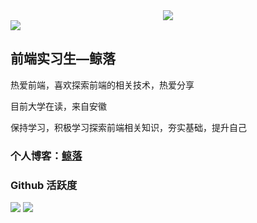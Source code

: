<!-- gif -->
<!-- 
<div style='display:flex;justify-content: center;' align="center">
  <img alt="html" height="100" width="100" src="https://cdn.jsdelivr.net/gh/sun0225SUN/sun0225SUN/assets/images/html.webp">
  <img alt="css" height="100" width="100" src="https://cdn.jsdelivr.net/gh/sun0225SUN/sun0225SUN/assets/images/cssgif.webp">
  <img alt="js" height="100" width="100" src="https://cdn.jsdelivr.net/gh/sun0225SUN/sun0225SUN/assets/images/js.webp">
  <img alt="react" height="100" width="100" src="https://cdn.jsdelivr.net/gh/sun0225SUN/sun0225SUN/assets/images/react.webp">
  <img alt="vue" height="95" width="95" src="https://cdn.jsdelivr.net/gh/sun0225SUN/sun0225SUN/assets/images/vue.webp">
  <img alt="node" height="100" width="100" src="https://media.giphy.com/media/kdFc8fubgS31b8DsVu/giphy.gif">
</div>
 -->

 <div align="center">
   <img src='https://skillicons.dev/icons?i=html,css,js,react,vue,nodejs,ts'/>
 </div>
 
<!-- just img 图片 -->
<img src="https://cdn.jsdelivr.net/gh/sun0225SUN/sun0225SUN/assets/images/icon.png" />

## 前端实习生—鲸落

热爱前端，喜欢探索前端的相关技术，热爱分享

目前大学在读，来自安徽

保持学习，积极学习探索前端相关知识，夯实基础，提升自己

### **个人博客：**<a href="http://www.xiaojunnan.cn/">鲸落</a>


### Github 活跃度
<div>
  <img src="https://github-readme-stats.vercel.app/api?username=xiaojunnanya&show_icons=true&theme=vue"/>
  <img src="https://github-readme-stats.vercel.app/api/top-langs/?username=xiaojunnanya&layout=compact&langs_count=6"/>
</div>


<!-- 
[![](https://activity-graph.herokuapp.com/graph?username=xiaojunnanya&theme=dracula)](https://github.com/ashutosh00710/github-readme-activity-graph)

![xiaojunnanya's github stats](https://github-readme-stats.vercel.app/api?username=xiaojunnanya&show_icons=true&theme=vue)

![Top Langs](https://github-readme-stats.vercel.app/api/top-langs/?username=xiaojunnanya&langs_count=6)
![](https://github-readme-stats.vercel.app/api/top-langs/?username=xiaojunnanya&layout=compact&langs_count=6)
 -->
 

<!-- BLOG-POST-LIST:START -->
<!-- BLOG-POST-LIST:END -->
